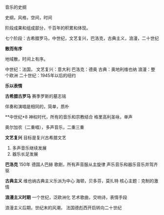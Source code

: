 音乐的史纲

史纲，风格，空间，时间

阶段成果和组成部分，千百年的积累和体现。

七个阶段：古希腊罗马，中世纪，文艺复兴，巴洛克，古典主义，浪漫，二十世纪

**散而有序**

地域散，时间上有序。

中世纪：法国，
文艺复兴：意大利
巴洛克：德奥
古典：奥地利维也纳
浪漫：整个欧洲
二十世纪：1945年以后的纽约

**乐以表情**

**古希腊古罗马**
赛季罗斯的墓志铭

伴奏和演唱是相同的，简单，质朴

**中世纪*8
神权时代，所有的音乐和宗教结合
格里高利圣咏，单声

奥尔加农（二重唱），多声音乐，二重三重

**文艺复兴**
目标是复兴古希腊文艺
1. 多声音乐继续发展
2. 器乐长足发展

**巴洛克**
150年
德国人巴赫
歌剧，所有声音服从主旋律
声乐音乐和器乐音乐并驾齐驱

**古典主义**
维也纳古典主义乐派为中心
海顿，贝多芬，莫扎特
核心主题：克制的激情

**浪漫主义时期**
一个世纪，泛欧洲化
艺术歌曲，交响诗，表情手段

浪漫主义后期，世纪末的风潮，
法国德彪西开启转向二十世纪

